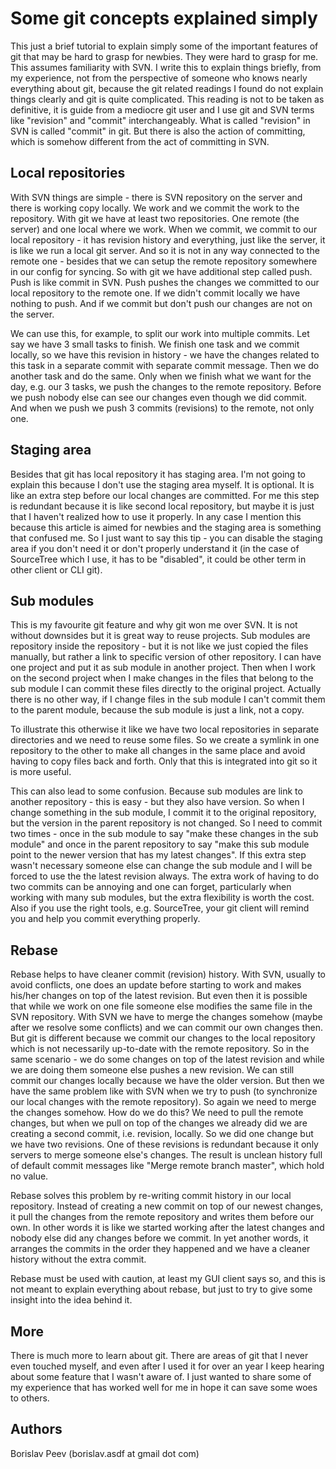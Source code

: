 Some git concepts explained simply
==================================

This just a brief tutorial to explain simply some of the important features of
git that may be hard to grasp for newbies. They were hard to grasp for me.
This assumes familiarity with SVN. I write this to explain things briefly,
from my experience, not from the perspective of someone who knows nearly
everything about git, because the git related readings I found do not explain
things clearly and git is quite complicated. This reading is not to be taken
as definitive, it is guide from a mediocre git user and I use git and SVN
terms like "revision" and "commit" interchangeably. What is called "revision"
in SVN is called "commit" in git. But there is also the action of committing,
which is somehow different from the act of committing in SVN.


Local repositories
------------------
With SVN things are simple - there is SVN repository on the server and there
is working copy locally. We work and we commit the work to the repository.
With git we have at least two repositories. One remote (the server) and one
local where we work. When we commit, we commit to our local repository - it
has revision history and everything, just like the server, it is like we run a
local git server. And so it is not in any way connected to the remote one -
besides that we can setup the remote repository somewhere in our config for
syncing. So with git we have additional step called push. Push is like commit
in SVN. Push pushes the changes we committed to our local repository to the
remote one. If we didn't commit locally we have nothing to push. And if we
commit but don't push our changes are not on the server.

We can use this, for example, to split our work into multiple commits. Let say
we have 3 small tasks to finish. We finish one task and we commit locally, so
we have this revision in history - we have the changes related to this task in
a separate commit with separate commit message. Then we do another task and do
the same. Only when we finish what we want for the day, e.g. our 3 tasks, we
push the changes to the remote repository. Before we push nobody else can see
our changes even though we did commit. And when we push we push 3 commits
(revisions) to the remote, not only one.


Staging area
------------
Besides that git has local repository it has staging area. I'm not going to
explain this because I don't use the staging area myself. It is optional. It
is like an extra step before our local changes are committed. For me this step
is redundant because it is like second local repository, but maybe it is just
that I haven't realized how to use it properly. In any case I mention this
because this article is aimed for newbies and the staging area is something
that confused me. So I just want to say this tip - you can disable the staging
area if you don't need it or don't properly understand it (in the case of
SourceTree which I use, it has to be "disabled", it could be other term in
other client or CLI git).


Sub modules
-----------
This is my favourite git feature and why git won me over SVN. It is not
without downsides but it is great way to reuse projects. Sub modules are
repository inside the repository - but it is not like we just copied the files
manually, but rather a link to specific version of other repository. I can
have one project and put it as sub module in another project. Then when I work
on the second project when I make changes in the files that belong to the sub
module I can commit these files directly to the original project. Actually
there is no other way, if I change files in the sub module I can't commit them
to the parent module, because the sub module is just a link, not a copy.

To illustrate this otherwise it like we have two local repositories in
separate directories and we need to reuse some files. So we create a symlink
in one repository to the other to make all changes in the same place and avoid
having to copy files back and forth. Only that this is integrated into git so
it is more useful.

This can also lead to some confusion. Because sub modules are link to another
repository - this is easy - but they also have version. So when I change
something in the sub module, I commit it to the original repository, but the
version in the parent repository is not changed. So I need to commit two times -
once in the sub module to say "make these changes in the sub module" and
once in the parent repository to say "make this sub module point to the newer
version that has my latest changes". If this extra step wasn't necessary
someone else can change the sub module and I will be forced to use the the
latest revision always. The extra work of having to do two commits can be
annoying and one can forget, particularly when working with many sub modules,
but the extra flexibility is worth the cost. Also if you use the right tools,
e.g. SourceTree, your git client will remind you and help you commit everything
properly.


Rebase
------
Rebase helps to have cleaner commit (revision) history. With SVN, usually to avoid
conflicts, one does an update before starting to work and makes his/her
changes on top of the latest revision. But even then it is possible that while
we work on one file someone else modifies the same file in the SVN repository.
With SVN we have to merge the changes somehow (maybe after we resolve some
conflicts) and we can commit our own changes then. But git is different
because we commit our changes to the local repository which is not necessarily
up-to-date with the remote repository. So in the same scenario - we do some
changes on top of the latest revision and while we are doing them someone else
pushes a new revision. We can still commit our changes locally because we have
the older version. But then we have the same problem like with SVN when we try
to push (to synchronize our local changes with the remote repository). So
again we need to merge the changes somehow. How do we do this? We need to pull
the remote changes, but when we pull on top of the changes we already did we
are creating a second commit, i.e. revision, locally. So we did one change but
we have two revisions. One of these revisions is redundant because it only
servers to merge someone else's changes. The result is unclean history full of
default commit messages like "Merge remote branch master", which hold no
value.

Rebase solves this problem by re-writing commit history in our local
repository. Instead of creating a new commit on top of our newest changes, it
pull the changes from the remote repository and writes them before our own. In
other words it is like we started working after the latest changes and nobody
else did any changes before we commit. In yet another words, it arranges the
commits in the order they happened and we have a cleaner history without the
extra commit.

Rebase must be used with caution, at least my GUI client says so, and this is
not meant to explain everything about rebase, but just to try to give some
insight into the idea behind it.


More
----
There is much more to learn about git. There are areas of git that I never
even touched myself, and even after I used it for over an year I keep hearing
about some feature that I wasn't aware of. I just wanted to share some of my
experience that has worked well for me in hope it can save some woes to
others.



Authors
-------
Borislav Peev (borislav.asdf at gmail dot com)